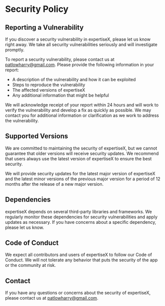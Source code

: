 # Security Policy

## Reporting a Vulnerability

If you discover a security vulnerability in expertiseX, please let us know right away. We take all security vulnerabilities seriously and will investigate promptly.

To report a security vulnerability, please contact us at [patlowharry@gmail.com](mailto:patlowharry@gmail.com). Please provide the following information in your report:

- A description of the vulnerability and how it can be exploited
- Steps to reproduce the vulnerability
- The affected versions of expertiseX
- Any additional information that might be helpful

We will acknowledge receipt of your report within 24 hours and will work to verify the vulnerability and develop a fix as quickly as possible. We may contact you for additional information or clarification as we work to address the vulnerability.

## Supported Versions

We are committed to maintaining the security of expertiseX, but we cannot guarantee that older versions will receive security updates. We recommend that users always use the latest version of expertiseX to ensure the best security.

We will provide security updates for the latest major version of expertiseX and the latest minor versions of the previous major version for a period of 12 months after the release of a new major version.

## Dependencies

expertiseX depends on several third-party libraries and frameworks. We regularly monitor these dependencies for security vulnerabilities and apply updates as necessary. If you have concerns about a specific dependency, please let us know.

## Code of Conduct

We expect all contributors and users of expertiseX to follow our Code of Conduct. We will not tolerate any behavior that puts the security of the app or the community at risk.

## Contact

If you have any questions or concerns about the security of expertiseX, please contact us at [patlowharry@gmail.com](mailto:patlowharry@gmail.com).
